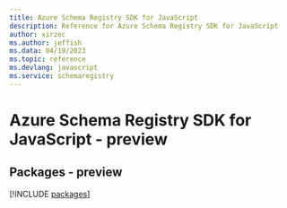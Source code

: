 ```yaml
---
title: Azure Schema Registry SDK for JavaScript
description: Reference for Azure Schema Registry SDK for JavaScript
author: xirzec
ms.author: jeffish
ms.data: 04/19/2023
ms.topic: reference
ms.devlang: javascript
ms.service: schemaregistry
---
```

# Azure Schema Registry SDK for JavaScript - preview
## Packages - preview
[!INCLUDE [packages](schema-registry-index.md)]